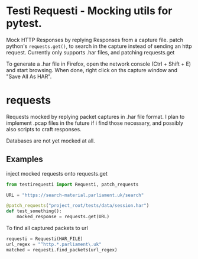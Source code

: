 # Testi Requesti - Mocking utils for pytest.
Mock HTTP Responses by replying Responses from a capture file.
patch python's `requests.get()`, to search in the capture instead of sending an http request.
Currently only supports .har files, and patching requests.get

To generate a .har file in Firefox, open the network console (Ctrl + Shift + E) and start browsing.
When done, right click on ths capture window and "Save All As HAR".

# requests
Requests mocked by replying packet captures in .har file format.
I plan to implement .pcap files in the future if i find those necessary, 
and possibly also scripts to craft responses. 

Databases are not yet mocked at all.

## Examples

inject mocked requests onto requests.get 
```python
from testirequesti import Requesti, patch_requests

URL = "https://search-material.parliament.uk/search"

@patch_requests("project_root/tests/data/session.har")
def test_something():
    mocked_response = requests.get(URL)
```

To find all captured packets to url
```python
requesti = Requesti(HAR_FILE)
url_regex = "^http.*.parliament\.uk"
matched = requesti.find_packets(url_regex)
```

